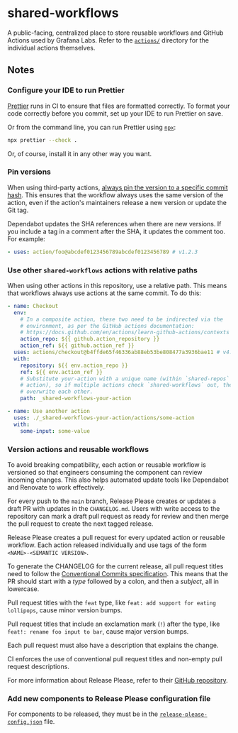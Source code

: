 # shared-workflows

A public-facing, centralized place to store reusable workflows and GitHub Actions used by Grafana Labs.
Refer to the [`actions/`](./actions) directory for the individual actions themselves.

## Notes

### Configure your IDE to run Prettier

[Prettier][] runs in CI to ensure that files are formatted correctly.
To format your code correctly before you commit, set up your IDE to run Prettier on save.

Or from the command line, you can run Prettier using [`npx`][npx]:

```sh
npx prettier --check .
```

Or, of course, install it in any other way you want.

[npx]: https://www.npmjs.com/package/npx
[prettier]: https://prettier.io/

### Pin versions

When using third-party actions, [always pin the version to a specific commit hash][hardening].
This ensures that the workflow always uses the same version of the action, even if the action's maintainers release a new version or update the Git tag.

Dependabot updates the SHA references when there are new versions.
If you include a tag in a comment after the SHA, it updates the comment too.
For example:

```yaml
- uses: action/foo@abcdef0123456789abcdef0123456789 # v1.2.3
```

[hardening]: https://docs.github.com/en/actions/security-guides/security-hardening-for-github-actions#using-third-party-actions

### Use other `shared-workflows` actions with relative paths

When using other actions in this repository, use a relative path.
This means that workflows always use actions at the same commit.
To do this:

```yaml
- name: Checkout
  env:
    # In a composite action, these two need to be indirected via the
    # environment, as per the GitHub actions documentation:
    # https://docs.github.com/en/actions/learn-github-actions/contexts
    action_repo: ${{ github.action_repository }}
    action_ref: ${{ github.action_ref }}
  uses: actions/checkout@b4ffde65f46336ab88eb53be808477a3936bae11 # v4.1.1
  with:
    repository: ${{ env.action_repo }}
    ref: ${{ env.action_ref }}
    # Substitute your-action with a unique name (within `shared-repos` for your
    # action), so if multiple actions check `shared-workflows` out, they don't
    # overwrite each other.
    path: _shared-workflows-your-action

- name: Use another action
  uses: ./_shared-workflows-your-action/actions/some-action
  with:
    some-input: some-value
```

### Version actions and reusable workflows

To avoid breaking compatibility, each action or reusable workflow is versioned so that engineers consuming the component can review incoming changes.
This also helps automated update tools like Dependabot and Renovate to work effectively.

For every push to the `main` branch, Release Please creates or updates a draft PR with updates in the `CHANGELOG.md`.
Users with write access to the repository can mark a draft pull request as ready for review and then merge the pull request to create the next tagged release.

Release Please creates a pull request for every updated action or reusable workflow.
Each action released individually and use tags of the form `<NAME>-<SEMANTIC VERSION>`.

To generate the CHANGELOG for the current release, all pull request titles need to follow the [Conventional Commits specification](https://www.conventionalcommits.org/en/v1.0.0/).
This means that the PR should start with a _type_ followed by a colon, and then a _subject_, all in lowercase.

Pull request titles with the `feat` type, like `feat: add support for eating lollipops`, cause minor version bumps.

Pull request titles that include an exclamation mark (`!`) after the type, like `feat!: rename foo input to bar`, cause major version bumps.

Each pull request must also have a description that explains the change.

CI enforces the use of conventional pull request titles and non-empty pull request descriptions.

For more information about Release Please, refer to their [GitHub repository](https://github.com/googleapis/release-please-action).

### Add new components to Release Please configuration file

For components to be released, they must be in the [`release-please-config.json`](./release-please-config.json) file.
